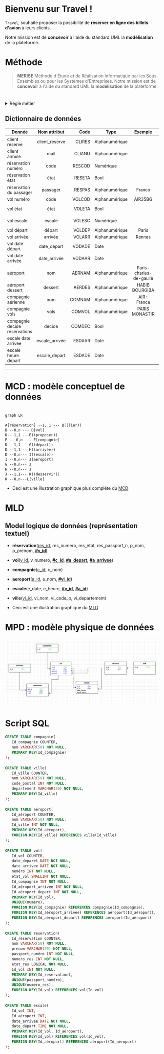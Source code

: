 <!-- - [Bienvenu sur Travel !] -->


# Bienvenu sur Travel !

`Travel`, souhaite proposer la possibilité de **réserver en ligne des billets d'avion** à leurs clients.

Notre mission est de **concevoir** à l'aide du standard UML la **modélisation** de la plateforme.
# Méthode
> **MERISE** Méthode d'Étude et de Réalisation Informatique par les Sous-Ensembles ou pour les Systèmes d'Entreprises.
> Notre mission est de **concevoir** à l'aide du standard UML la **modélisation** de la plateforme.
#

<details>
<summary>Régle métier</summary>
<br>

- Le client :
	- peut réserver un vol ou plusieurs vols
	- peut réserver pour d'autres passagers
	- peut annuler une ou plusieurs réservations


- Une Réservation :
	- peut être annulée ou confirmée
	- Une réservation concerne un seul vol et un seul passager.

- Un vol :
	- peut être ouvert ou fermé à la réservation
	- peut être annulé par la compagnie
	- peut avoir un ou plusieurs escale
	- a un aéroport de départ 
	- a un aéroport d’arrivée.
	- a un jour et une heure de départ
	- a un jour et une heure d’arrivée.

- Un aéroport :
	- dessert une ou plusieurs villes.

- Une compagnie : 
	- proposent différents vols.
	- ouvre les réservations.
	- ferme les réservations.

- Une escale : 
	- a une heure d'arrivée.
	- a une heure de départ.

</details>

## Dictionnaire de données
| Donnée                        |  Nom attribut  |   Code | Type           |         Exemple         |      Remarque      |
| ----------------------------- | :------------: | -----: | -------------- | :---------------------: | :----------------: |
| client reserve                | client_reserve | CLIRES | Alphanumérique |                         |                    |
| client annule                 |      mail      | CLIANU | Alphanumérique |                         |                    |
| réservation   numéro          |      code      | RESCOD | Numérique      |                         |                    |
| réservation  état             |      état      | RESETA | Bool           |                         |  fermé vs ouvert   |
| réservation  du passager      |    passager    | RESPAS | Alphanumérique |         Franco          |                    |
| vol numéro                    |      code      | VOLCOD | Alphanumérique |         AIR35BG         |                    |
| vol état                      |      état      | VOLETA | Bool           |                         | annulé vs maintenu |
| vol escale                    |     escale     | VOLESC | Numérique      |                         |   nombre escale    |
| vol départ                    |     départ     | VOLDEP | Alphanumérique |          Paris          |                    |
| vol arrivée                   |    arrivée     | VOLARR | Alphanumérique |         Rennes          |                    |
| vol date départ               |  date_départ   | VODADE | Date           |                         |                    |
| vol date arrivée              |  date_arrivée  | VODAAR | Date           |                         |                    |
| aéroport                      |      nom       | AERNAM | Alphanumérique | Paris-charles-de-gaulle |                    |
| aéroport dessert              |    dessert     | AERDES | Alphanumérique |     HABIB BOURGIBA      |                    |
| compagnie aérienne            |      nom       | COMNAM | Alphanumérique |       AIR-France        |                    |
| compagnie          vols       |      vols      | COMVOL | Alphanumérique |     PARIS  MONASTIR     |                    |
| compagnie decide reservations |     decide     | COMDEC | Bool           |                         |                    |
| escale date arrivée           | escale_arrivée | ESDAAR | Date           |                         |                    |
| escale heure depart           | escale_depart  | ESDADE | Date           |                         |                    |
****

# MCD : modèle conceptuel de données

```mermaid

graph LR

A[réservation] --1, 1 --- B((lier))
B --0,n --- D[vol]
D-- 1,1 ---E((proposer))
E -- 0,n --- F[compagnie]
D --1,1--- G((départ))
D --1,1--- H((arrivée))
D --0,n--- I((escale))
I --0,n--- J[aéroport]
G --0,n--- J
H --0,n--- J
J --1,1--- K((desservir))
K --0,n---L[ville]
```

- Ceci est une illustration graphique plus compléte du [MCD](mcd.png)

# MLD
## Model logique de données (représentation textuel)

- **réservation**(<ins>res_id</ins>, res_numero, res_etat, res_passport_n, p_nom, p_prenom, **<ins>#v_id</ins>**)<br>
- **vol**(<ins>v_id</ins>, v_numero, **<ins>#c_id</ins>**, **<ins>#a_depart</ins>**, **<ins>#a_arrivee</ins>**)<br>
- **compagnie**(<ins>c_id</ins>, c_nom)<br>
- **aeroport**(<ins>a_id</ins>, a_nom, **<ins>#vi_id</ins>**)<br>
- **escale**(e_date, e_heure, **<ins>#v_id</ins>**, **<ins>#a_id</ins>**)<br>
- **ville**(<ins>vi_id</ins>, vi_nom, vi_code_p, vi_departement)<br>

- Ceci est une illustration graphique du [MLD](mld.png)

# MPD : modèle physique de données
![alt text](mpd.png)


# Script SQL
~~~~sql
CREATE TABLE compagnie(
   Id_compagnie COUNTER,
   nom VARCHAR(50) NOT NULL,
   PRIMARY KEY(Id_compagnie)
);

CREATE TABLE ville(
   Id_ville COUNTER,
   nom VARCHAR(50) NOT NULL,
   code_postal INT NOT NULL,
   departement VARCHAR(50) NOT NULL,
   PRIMARY KEY(Id_ville)
);

CREATE TABLE aéroport(
   Id_aéroport COUNTER,
   nom VARCHAR(50) NOT NULL,
   Id_ville INT NOT NULL,
   PRIMARY KEY(Id_aéroport),
   FOREIGN KEY(Id_ville) REFERENCES ville(Id_ville)
);

CREATE TABLE vol(
   Id_vol COUNTER,
   date_deparet DATE NOT NULL,
   date_arrivee DATE NOT NULL,
   numéro INT NOT NULL,
   etat_vol SMALLINT NOT NULL,
   Id_compagnie INT NOT NULL,
   Id_aéroport_arrivee INT NOT NULL,
   Id_aéroport_depart INT NOT NULL,
   PRIMARY KEY(Id_vol),
   UNIQUE(numéro),
   FOREIGN KEY(Id_compagnie) REFERENCES compagnie(Id_compagnie),
   FOREIGN KEY(Id_aéroport_arrivee) REFERENCES aéroport(Id_aéroport),
   FOREIGN KEY(Id_aéroport_depart) REFERENCES aéroport(Id_aéroport)
);

CREATE TABLE reservation(
   Id_reservation COUNTER,
   nom VARCHAR(50) NOT NULL,
   prenom VARCHAR(50) NOT NULL,
   passport_numéro INT NOT NULL,
   numero_res INT NOT NULL,
   etat_res LOGICAL NOT NULL,
   Id_vol INT NOT NULL,
   PRIMARY KEY(Id_reservation),
   UNIQUE(passport_numéro),
   UNIQUE(numero_res),
   FOREIGN KEY(Id_vol) REFERENCES vol(Id_vol)
);

CREATE TABLE escale(
   Id_vol INT,
   Id_aéroport INT,
   date_arrivee DATE NOT NULL,
   date_départ TIME NOT NULL,
   PRIMARY KEY(Id_vol, Id_aéroport),
   FOREIGN KEY(Id_vol) REFERENCES vol(Id_vol),
   FOREIGN KEY(Id_aéroport) REFERENCES aéroport(Id_aéroport)
);

~~~~

